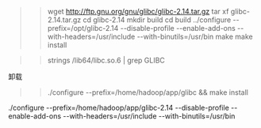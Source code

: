 >> wget http://ftp.gnu.org/gnu/glibc/glibc-2.14.tar.gz
>> tar xf glibc-2.14.tar.gz
>> cd glibc-2.14
>> mkdir build
>> cd build
>> ../configure --prefix=/opt/glibc-2.14 --disable-profile --enable-add-ons --with-headers=/usr/include --with-binutils=/usr/bin
>> make
>> make install

>> strings /lib64/libc.so.6 | grep GLIBC

卸载
>> ./configure --prefix=/home/hadoop/app/glibc && make install





./configure --prefix=/home/hadoop/app/glibc-2.14 --disable-profile --enable-add-ons --with-headers=/usr/include --with-binutils=/usr/bin